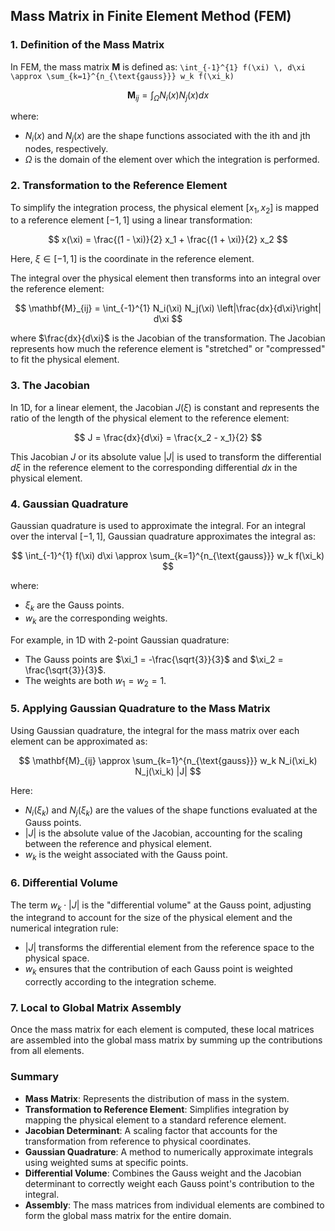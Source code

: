 ## Mass Matrix in Finite Element Method (FEM)

### 1. Definition of the Mass Matrix

In FEM, the mass matrix $\mathbf{M}$ is defined as:
`\int_{-1}^{1} f(\xi) \, d\xi \approx \sum_{k=1}^{n_{\text{gauss}}} w_k f(\xi_k)`

$$
\mathbf{M}_{ij} = \int_{\Omega} N_i(x) N_j(x) dx
$$

where:
- $N_i(x)$ and $N_j(x)$ are the shape functions associated with the ith and jth nodes, respectively.
- $\Omega$ is the domain of the element over which the integration is performed.

### 2. Transformation to the Reference Element

To simplify the integration process, the physical element $[x_1, x_2]$ is mapped to a reference element $[-1, 1]$ using a linear transformation:

$$
x(\xi) = \frac{(1 - \xi)}{2} x_1 + \frac{(1 + \xi)}{2} x_2
$$

Here, $\xi \in [-1, 1]$ is the coordinate in the reference element.

The integral over the physical element then transforms into an integral over the reference element:

$$
\mathbf{M}_{ij} = \int_{-1}^{1} N_i(\xi) N_j(\xi) \left|\frac{dx}{d\xi}\right|  d\xi
$$

where $\frac{dx}{d\xi}$ is the Jacobian of the transformation. The Jacobian represents how much the reference element is "stretched" or "compressed" to fit the physical element.

### 3. The Jacobian

In 1D, for a linear element, the Jacobian $J(\xi)$ is constant and represents the ratio of the length of the physical element to the reference element:

$$
J = \frac{dx}{d\xi} = \frac{x_2 - x_1}{2}
$$

This Jacobian $J$ or its absolute value $|J|$ is used to transform the differential $d\xi$ in the reference element to the corresponding differential $dx$ in the physical element.

### 4. Gaussian Quadrature

Gaussian quadrature is used to approximate the integral. For an integral over the interval $[-1, 1]$, Gaussian quadrature approximates the integral as:

$$
\int_{-1}^{1} f(\xi)  d\xi \approx \sum_{k=1}^{n_{\text{gauss}}} w_k f(\xi_k)
$$

where:
- $\xi_k$ are the Gauss points.
- $w_k$ are the corresponding weights.

For example, in 1D with 2-point Gaussian quadrature:
- The Gauss points are $\xi_1 = -\frac{\sqrt{3}}{3}$ and $\xi_2 = \frac{\sqrt{3}}{3}$.
- The weights are both $w_1 = w_2 = 1$.

### 5. Applying Gaussian Quadrature to the Mass Matrix

Using Gaussian quadrature, the integral for the mass matrix over each element can be approximated as:

$$
\mathbf{M}_{ij} \approx \sum_{k=1}^{n_{\text{gauss}}} w_k N_i(\xi_k) N_j(\xi_k) |J|
$$

Here:
- $N_i(\xi_k)$ and $N_j(\xi_k)$ are the values of the shape functions evaluated at the Gauss points.
- $|J|$ is the absolute value of the Jacobian, accounting for the scaling between the reference and physical element.
- $w_k$ is the weight associated with the Gauss point.

### 6. Differential Volume

The term $w_k \cdot |J|$ is the "differential volume" at the Gauss point, adjusting the integrand to account for the size of the physical element and the numerical integration rule:

- $|J|$ transforms the differential element from the reference space to the physical space.
- $w_k$ ensures that the contribution of each Gauss point is weighted correctly according to the integration scheme.

### 7. Local to Global Matrix Assembly

Once the mass matrix for each element is computed, these local matrices are assembled into the global mass matrix by summing up the contributions from all elements.

### Summary

- **Mass Matrix**: Represents the distribution of mass in the system.
- **Transformation to Reference Element**: Simplifies integration by mapping the physical element to a standard reference element.
- **Jacobian Determinant**: A scaling factor that accounts for the transformation from reference to physical coordinates.
- **Gaussian Quadrature**: A method to numerically approximate integrals using weighted sums at specific points.
- **Differential Volume**: Combines the Gauss weight and the Jacobian determinant to correctly weight each Gauss point's contribution to the integral.
- **Assembly**: The mass matrices from individual elements are combined to form the global mass matrix for the entire domain.

